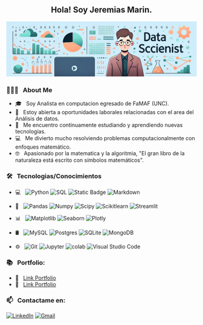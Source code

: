 <div align="center">
  <h2>Hola! Soy Jeremias Marin.</h2>  
</div>

![banner](./BANNER_DS.png)

<div>
  <h3> 👨🏻‍💻 &nbsp; About Me</h3>
  
  - 🎓 &nbsp; Soy Analista en computacion egresado de FaMAF (UNC).
  - 💼 &nbsp; Estoy abierta a oportunidades laborales relacionadas con el area del Análisis de datos.
  - 🌱 &nbsp; Me encuentro continuamente estudiando y aprendiendo nuevas tecnologías.
  - 💻 &nbsp; Me divierto mucho resolviendo problemas computacionalmente con enfoques matemático.
  - 🤓 &nbsp; Apasionado por la matematica y la algoritmia, "El gran libro de la naturaleza está escrito con símbolos matemáticos".
</div>

<div>
  <h3> 🛠 &nbsp; Tecnologias/Conocimientos</h3>
  
  - 💻 &nbsp;
    ![Python](https://img.shields.io/badge/-Python-333333?style=flat&logo=python)
    ![SQL](https://img.shields.io/badge/-SQL-333333?style=flat&logo=sql)
    ![Static Badge](https://img.shields.io/badge/-NO_SQL-333333??style=flat)
    ![Markdown](https://img.shields.io/badge/-Markdown-333333?style=flat&logo=markdown)
    
  - 📘 &nbsp;
    ![Pandas](https://img.shields.io/badge/-Pandas-333333?style=flat&logo=pandas)
    ![Numpy](https://img.shields.io/badge/-Numpy-333333?style=flat&logo=numpy)
    ![Scipy](https://img.shields.io/badge/-Scipy-333333?style=flat&logo=scipy)
    ![Scikitlearn](https://img.shields.io/badge/-Scikitlearn-333333?style=flat&logo=scikitlearn)
    ![Streamlit](https://img.shields.io/badge/-Streamlit-333333?style=flat&logo=streamlit)
  
  - 📊 &nbsp;
    ![Matplotlib](https://img.shields.io/badge/-Matplotlib-333333?style=flat&logo=matplotlib)
    ![Seaborn](https://img.shields.io/badge/-Seaborn-333333?style=flat&logo=seaborn)
    ![Plotly](https://img.shields.io/badge/-Plotly-333333?style=flat&logo=plotly)
    
  - 🛢 &nbsp;
    ![MySQL](https://img.shields.io/badge/-MySQL-333333?style=flat&logo=MySQL)
    ![Postgres](https://img.shields.io/badge/-Postgres-333333?style=flat&logo=postgresql)
    ![SQLite](https://img.shields.io/badge/-SQLite-333333?style=flat&logo=sqlite)
    ![MongoDB](https://img.shields.io/badge/-MongoDB-333333?style=flat&logo=mongodb)
    
  - ⚙️ &nbsp;
    ![Git](https://img.shields.io/badge/-Git-333333?style=flat&logo=git)
    ![Jupyter](https://img.shields.io/badge/-Jupyter-333333?style=flat&logo=jupyter)
    ![colab](https://img.shields.io/badge/-colab-333333?style=flat&logo=colabbadge)
    ![Visual Studio Code](https://img.shields.io/badge/-Visual%20Studio%20Code-333333?style=flat&logo=visual-studio-code&logoColor=007ACC)
</div>

<div>
  <h3> 📚 &nbsp; Portfolio:</h3>
  
  - 📝 &nbsp; [Link Portfolio](https://github.com/Lapantufla/Portfolio/blob/main/README.md)  
  - 📝 &nbsp; [Link Portfolio](https://lapantufla.github.io/Portfolio/)    
</div>

  
<div>
  <h3> 📫 &nbsp; Contactame en:</h3>
  <a href="https://www.linkedin.com/in/jeremias-marin/"><img alt="LinkedIn" src="https://img.shields.io/badge/LinkedIn-blue?style=flat-square&logo=linkedin"></a>
  <a href="mailto:marin.jeremias.g@gmail.com"><img alt="Gmail" src="https://img.shields.io/badge/Gmail-blue?logo=gmail"/></a>
</div>
